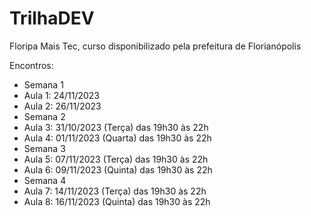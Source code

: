 # TrilhaDEV
Floripa Mais Tec, curso disponibilizado pela prefeitura de Florianópolis

Encontros:
- Semana 1
-  Aula 1: 24/11/2023  
 - Aula 2: 26/11/2023
- Semana 2
 - Aula 3: 31/10/2023 (Terça) das 19h30 às 22h
 - Aula 4: 01/11/2023 (Quarta) das 19h30 às 22h
- Semana 3
 - Aula 5: 07/11/2023 (Terça) das 19h30 às 22h
 - Aula 6: 09/11/2023 (Quinta) das 19h30 às 22h
- Semana 4
 - Aula 7: 14/11/2023 (Terça) das 19h30 às 22h
 - Aula 8: 16/11/2023 (Quinta) das 19h30 às 22h
